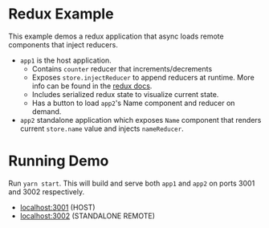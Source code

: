 # Redux Example

This example demos a redux application that async loads remote components that inject reducers.

- `app1` is the host application.
  - Contains `counter` reducer that increments/decrements
  - Exposes `store.injectReducer` to append reducers at runtime. More info can be found in the [redux docs](https://redux.js.org/recipes/code-splitting/#defining-an-injectreducer-function).
  - Includes serialized redux state to visualize current state.
  - Has a button to load `app2`'s Name component and reducer on demand.
- `app2` standalone application which exposes `Name` component that renders current `store.name` value and injects `nameReducer`.

# Running Demo

Run `yarn start`. This will build and serve both `app1` and `app2` on ports 3001 and 3002 respectively.

- [localhost:3001](http://localhost:3001/) (HOST)
- [localhost:3002](http://localhost:3002/) (STANDALONE REMOTE)

